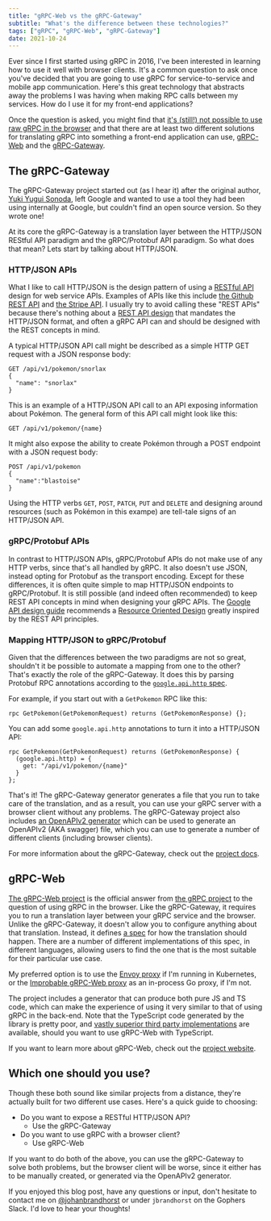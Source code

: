 ```yaml
---
title: "gRPC-Web vs the gRPC-Gateway"
subtitle: "What's the difference between these technologies?"
tags: ["gRPC", "gRPC-Web", "gRPC-Gateway"]
date: 2021-10-24
---
```


Ever since I first started using gRPC in 2016, I've been interested in learning
how to use it well with browser clients. It's a common question to ask once
you've decided that you are going to use gRPC for service-to-service
and mobile app communication. Here's this great technology that abstracts away
the problems I was having when making RPC calls between my services. How do I
use it for my front-end applications?

Once the question is asked, you might find that
[it's (still!) not possible to use raw gRPC in the browser](/post/state-of-grpcweb/#the-grpc-web-spec)
and that there are at least two different solutions for translating gRPC into
something a front-end application can use,
[gRPC-Web](https://github.com/grpc/grpc-web)
and the [gRPC-Gateway](https://github.com/grpc-ecosystem/grpc-gateway).

## The gRPC-Gateway

The gRPC-Gateway project started out (as I hear it) after the original author,
[Yuki Yugui Sonoda](https://github.com/yugui), left Google and wanted to use a
tool they had been using internally at Google, but couldn't find an open source
version. So they wrote one!

At its core the gRPC-Gateway is a translation layer between the HTTP/JSON
REStful API paradigm and the gRPC/Protobuf API paradigm. So what does that
mean? Lets start by talking about HTTP/JSON.

### HTTP/JSON APIs

What I like to call HTTP/JSON is the design pattern of using a
[RESTful API](https://en.wikipedia.org/wiki/Representational_state_transfer#Applied_to_web_services)
design for web service APIs. Examples of APIs like this include
[the Github REST API](https://docs.github.com/en/rest/overview) and
[the Stripe API](https://stripe.com/docs/api). I usually try to avoid calling
these "REST APIs" because there's nothing about a
[REST API design](https://en.wikipedia.org/wiki/Representational_state_transfer#Architectural_concepts)
that mandates the HTTP/JSON format, and often a gRPC API can and should be
designed with the REST concepts in mind.

A typical HTTP/JSON API call might be described as a simple HTTP GET request
with a JSON response body:

```
GET /api/v1/pokemon/snorlax
{
  "name": "snorlax"
}
```

This is an example of a HTTP/JSON API call to an API exposing information about
Pokémon. The general form of this API call might look like this:

```
GET /api/v1/pokemon/{name}
```

It might also expose the ability to create Pokémon through a POST endpoint with
a JSON request body:

```
POST /api/v1/pokemon
{
  "name":"blastoise"
}
```

Using the HTTP verbs `GET`, `POST`, `PATCH`, `PUT` and `DELETE` and designing
around resources (such as Pokémon in this exampe) are tell-tale signs of an
HTTP/JSON API.

### gRPC/Protobuf APIs

In contrast to HTTP/JSON APIs, gRPC/Protobuf APIs do not make use of any HTTP
verbs, since that's all handled by gRPC. It also doesn't use JSON, instead
opting for Protobuf as the transport encoding. Except for these differences,
it is often quite simple to map HTTP/JSON endpoints to gRPC/Protobuf. It is
still possible (and indeed often recommended) to keep REST API concepts in
mind when designing your gRPC APIs. The
[Google API design guide](https://cloud.google.com/apis/design) recommends
a [Resource Oriented Design](https://cloud.google.com/apis/design/resources)
greatly inspired by the REST API principles.

### Mapping HTTP/JSON to gRPC/Protobuf

Given that the differences between the two paradigms are not so great,
shouldn't it be possible to automate a mapping from one to the other?
That's exactly the role of the gRPC-Gateway. It does this by parsing
Protobuf RPC annotations according to the
[`google.api.http` spec](https://github.com/googleapis/googleapis/blob/974ad5bdfc9ba768db16b3eda2850aadd8c10a2c/google/api/http.proto#L44-L312).

For example, if you start out with a `GetPokemon` RPC like this:

```
rpc GetPokemon(GetPokemonRequest) returns (GetPokemonResponse) {};
```

You can add some `google.api.http` annotations to turn it into a HTTP/JSON API:

```
rpc GetPokemon(GetPokemonRequest) returns (GetPokemonResponse) {
  (google.api.http) = {
    get: "/api/v1/pokemon/{name}"
  }
};
```

That's it! The gRPC-Gateway generator generates a file that you run to take
care of the translation, and as a result, you can use your gRPC server with a
browser client without any problems. The gRPC-Gateway project also includes
[an OpenAPIv2 generator](https://github.com/grpc-ecosystem/grpc-gateway/tree/master/protoc-gen-openapiv2)
which can be used to generate an OpenAPIv2 (AKA swagger) file, which you can
use to generate a number of different clients (including browser clients).

For more information about the gRPC-Gateway, check out the
[project docs](https://grpc-ecosystem.github.io/grpc-gateway).

## gRPC-Web

[The gRPC-Web project](https://github.com/grpc/grpc-web) is the official
answer from [the gRPC project](https://grpc.io) to the question of using gRPC
in the browser. Like the gRPC-Gateway, it requires you to run a translation
layer between your gRPC service and the browser. Unlike the gRPC-Gateway,
it doesn't allow you to configure anything about that translation. Instead,
it defines
[a spec](https://github.com/grpc/grpc/blob/master/doc/PROTOCOL-WEB.md) for how
the translation should happen. There are a number of different
implementations of this spec, in different languages, allowing users to find
the one that is the most suitable for their particular use case.

My preferred option is to use the [Envoy proxy](https://www.envoyproxy.io/) if
I'm running in Kubernetes, or the
[Improbable gRPC-Web proxy](https://github.com/improbable-eng/grpc-web/tree/master/go/grpcwebproxy)
as an in-process Go proxy, if I'm not.

The project includes a generator that can produce both pure JS and TS code,
which can make the experience of using it very similar to that of using gRPC in
the back-end. Note that the TypeScript code generated by the library is pretty
poor, and
[vastly superior third party implementations](https://github.com/timostamm/protobuf-ts)
are available, should you want to use gRPC-Web with TypeScript.

If you want to learn more about gRPC-Web, check out the
[project website](https://github.com/grpc/grpc-web).

## Which one should you use?

Though these both sound like similar projects from a distance, they're actually
built for two different use cases. Here's a quick guide to choosing:

* Do you want to expose a RESTful HTTP/JSON API?
  - Use the gRPC-Gateway
* Do you want to use gRPC with a browser client?
  - Use gRPC-Web

If you want to do both of the above, you can use the gRPC-Gateway to solve both
problems, but the browser client will be worse, since it either has to be
manually created, or generated via the OpenAPIv2 generator.

If you enjoyed this blog post, have any questions or input, don't hesitate to
contact me on [@johanbrandhorst](https://twitter.com/JohanBrandhorst) or
under `jbrandhorst` on the Gophers Slack. I'd love to hear your thoughts!
